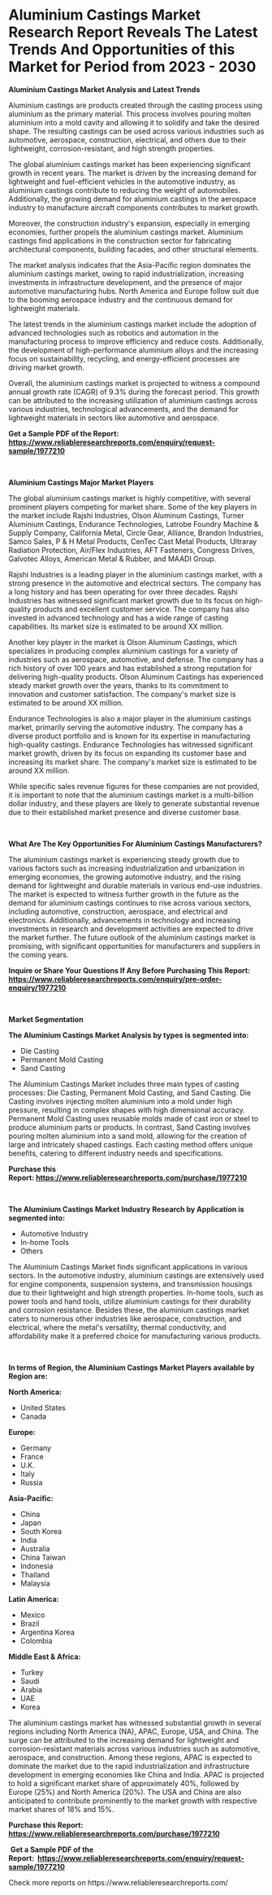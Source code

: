 <p><h1>Aluminium Castings Market Research Report Reveals The Latest Trends And Opportunities of this Market for Period from 2023 - 2030</h1></p><p><strong>Aluminium Castings Market Analysis and Latest Trends</strong></p>
<p><p>Aluminium castings are products created through the casting process using aluminium as the primary material. This process involves pouring molten aluminium into a mold cavity and allowing it to solidify and take the desired shape. The resulting castings can be used across various industries such as automotive, aerospace, construction, electrical, and others due to their lightweight, corrosion-resistant, and high strength properties.</p><p>The global aluminium castings market has been experiencing significant growth in recent years. The market is driven by the increasing demand for lightweight and fuel-efficient vehicles in the automotive industry, as aluminium castings contribute to reducing the weight of automobiles. Additionally, the growing demand for aluminium castings in the aerospace industry to manufacture aircraft components contributes to market growth.</p><p>Moreover, the construction industry's expansion, especially in emerging economies, further propels the aluminium castings market. Aluminium castings find applications in the construction sector for fabricating architectural components, building facades, and other structural elements.</p><p>The market analysis indicates that the Asia-Pacific region dominates the aluminium castings market, owing to rapid industrialization, increasing investments in infrastructure development, and the presence of major automotive manufacturing hubs. North America and Europe follow suit due to the booming aerospace industry and the continuous demand for lightweight materials.</p><p>The latest trends in the aluminium castings market include the adoption of advanced technologies such as robotics and automation in the manufacturing process to improve efficiency and reduce costs. Additionally, the development of high-performance aluminium alloys and the increasing focus on sustainability, recycling, and energy-efficient processes are driving market growth.</p><p>Overall, the aluminium castings market is projected to witness a compound annual growth rate (CAGR) of 9.3% during the forecast period. This growth can be attributed to the increasing utilization of aluminium castings across various industries, technological advancements, and the demand for lightweight materials in sectors like automotive and aerospace.</p></p>
<p><strong>Get a Sample PDF of the Report:&nbsp; <a href="https://www.reliableresearchreports.com/enquiry/request-sample/1977210">https://www.reliableresearchreports.com/enquiry/request-sample/1977210</a></strong></p>
<p>&nbsp;</p>
<p><strong>Aluminium Castings Major Market Players</strong></p>
<p><p>The global aluminium castings market is highly competitive, with several prominent players competing for market share. Some of the key players in the market include Rajshi Industries, Olson Aluminum Castings, Turner Aluminium Castings, Endurance Technologies, Latrobe Foundry Machine & Supply Company, California Metal, Circle Gear, Alliance, Brandon Industries, Samco Sales, P & H Metal Products, CenTec Cast Metal Products, Ultraray Radiation Protection, Air/Flex Industries, AFT Fasteners, Congress Drives, Galvotec Alloys, American Metal & Rubber, and MAADI Group.</p><p>Rajshi Industries is a leading player in the aluminium castings market, with a strong presence in the automotive and electrical sectors. The company has a long history and has been operating for over three decades. Rajshi Industries has witnessed significant market growth due to its focus on high-quality products and excellent customer service. The company has also invested in advanced technology and has a wide range of casting capabilities. Its market size is estimated to be around XX million.</p><p>Another key player in the market is Olson Aluminum Castings, which specializes in producing complex aluminium castings for a variety of industries such as aerospace, automotive, and defense. The company has a rich history of over 100 years and has established a strong reputation for delivering high-quality products. Olson Aluminum Castings has experienced steady market growth over the years, thanks to its commitment to innovation and customer satisfaction. The company's market size is estimated to be around XX million.</p><p>Endurance Technologies is also a major player in the aluminium castings market, primarily serving the automotive industry. The company has a diverse product portfolio and is known for its expertise in manufacturing high-quality castings. Endurance Technologies has witnessed significant market growth, driven by its focus on expanding its customer base and increasing its market share. The company's market size is estimated to be around XX million.</p><p>While specific sales revenue figures for these companies are not provided, it is important to note that the aluminium castings market is a multi-billion dollar industry, and these players are likely to generate substantial revenue due to their established market presence and diverse customer base.</p></p>
<p>&nbsp;</p>
<p><strong>What Are The Key Opportunities For Aluminium Castings Manufacturers?</strong></p>
<p><p>The aluminium castings market is experiencing steady growth due to various factors such as increasing industrialization and urbanization in emerging economies, the growing automotive industry, and the rising demand for lightweight and durable materials in various end-use industries. The market is expected to witness further growth in the future as the demand for aluminium castings continues to rise across various sectors, including automotive, construction, aerospace, and electrical and electronics. Additionally, advancements in technology and increasing investments in research and development activities are expected to drive the market further. The future outlook of the aluminium castings market is promising, with significant opportunities for manufacturers and suppliers in the coming years.</p></p>
<p><strong>Inquire or Share Your Questions If Any Before Purchasing This Report: <a href="https://www.reliableresearchreports.com/enquiry/pre-order-enquiry/1977210">https://www.reliableresearchreports.com/enquiry/pre-order-enquiry/1977210</a></strong></p>
<p>&nbsp;</p>
<p><strong>Market Segmentation</strong></p>
<p><strong>The Aluminium Castings Market Analysis by types is segmented into:</strong></p>
<p><ul><li>Die Casting</li><li>Permanent Mold Casting</li><li>Sand Casting</li></ul></p>
<p><p>The Aluminium Castings Market includes three main types of casting processes: Die Casting, Permanent Mold Casting, and Sand Casting. Die Casting involves injecting molten aluminium into a mold under high pressure, resulting in complex shapes with high dimensional accuracy. Permanent Mold Casting uses reusable molds made of cast iron or steel to produce aluminium parts or products. In contrast, Sand Casting involves pouring molten aluminium into a sand mold, allowing for the creation of large and intricately shaped castings. Each casting method offers unique benefits, catering to different industry needs and specifications.</p></p>
<p><strong>Purchase this Report:&nbsp;<a href="https://www.reliableresearchreports.com/purchase/1977210">https://www.reliableresearchreports.com/purchase/1977210</a></strong></p>
<p>&nbsp;</p>
<p><strong>The Aluminium Castings Market Industry Research by Application is segmented into:</strong></p>
<p><ul><li>Automotive Industry</li><li>In-home Tools</li><li>Others</li></ul></p>
<p><p>The Aluminium Castings Market finds significant applications in various sectors. In the automotive industry, aluminium castings are extensively used for engine components, suspension systems, and transmission housings due to their lightweight and high strength properties. In-home tools, such as power tools and hand tools, utilize aluminium castings for their durability and corrosion resistance. Besides these, the aluminium castings market caters to numerous other industries like aerospace, construction, and electrical, where the metal's versatility, thermal conductivity, and affordability make it a preferred choice for manufacturing various products.</p></p>
<p>&nbsp;</p>
<p><strong>In terms of Region, the Aluminium Castings Market Players available by Region are:</strong></p>
<p>
    <p> <strong> North America: </strong>
        <ul>
            <li>United States</li>
            <li>Canada</li>
        </ul>
        </p> 
    <p> <strong> Europe: </strong>
        <ul>
            <li>Germany</li>
            <li>France</li>
            <li>U.K.</li>
            <li>Italy</li>
            <li>Russia</li>
        </ul>
        </p> 
    <p> <strong> Asia-Pacific: </strong>
        <ul>
            <li>China</li>
            <li>Japan</li>
            <li>South Korea</li>
            <li>India</li>
            <li>Australia</li>
            <li>China Taiwan</li>
            <li>Indonesia</li>
            <li>Thailand</li>
            <li>Malaysia</li>
        </ul>
        </p> 
    <p> <strong> Latin America: </strong>
        <ul>
            <li>Mexico</li>
            <li>Brazil</li>
            <li>Argentina Korea</li>
            <li>Colombia</li>
        </ul>
        </p> 
    <p> <strong> Middle East & Africa: </strong>
        <ul>
            <li>Turkey</li>
            <li>Saudi</li>
            <li>Arabia</li>
            <li>UAE</li>
            <li>Korea</li>
        </ul>
    </p>
    </p>
<p><p>The aluminium castings market has witnessed substantial growth in several regions including North America (NA), APAC, Europe, USA, and China. The surge can be attributed to the increasing demand for lightweight and corrosion-resistant materials across various industries such as automotive, aerospace, and construction. Among these regions, APAC is expected to dominate the market due to the rapid industrialization and infrastructure development in emerging economies like China and India. APAC is projected to hold a significant market share of approximately 40%, followed by Europe (25%) and North America (20%). The USA and China are also anticipated to contribute prominently to the market growth with respective market shares of 18% and 15%.</p></p>
<p><strong>Purchase this Report: <a href="https://www.reliableresearchreports.com/purchase/1977210">https://www.reliableresearchreports.com/purchase/1977210</a></strong></p>
<p>&nbsp;<strong>Get a Sample PDF of the Report:&nbsp;&nbsp;<a href="https://www.reliableresearchreports.com/enquiry/request-sample/1977210">https://www.reliableresearchreports.com/enquiry/request-sample/1977210</a></strong></p>
<p><strong></strong></p>
<p>Check more reports on https://www.reliableresearchreports.com/</p>
